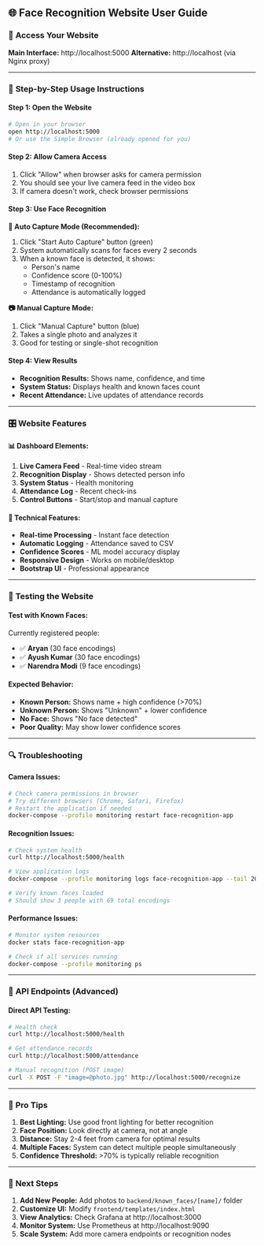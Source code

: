 ## 🌐 Face Recognition Website User Guide

### 📱 **Access Your Website**

**Main Interface:** http://localhost:5000
**Alternative:** http://localhost (via Nginx proxy)

---

### 🎯 **Step-by-Step Usage Instructions**

#### **Step 1: Open the Website**

```bash
# Open in your browser
open http://localhost:5000
# Or use the Simple Browser (already opened for you)
```

#### **Step 2: Allow Camera Access**

1. Click "Allow" when browser asks for camera permission
2. You should see your live camera feed in the video box
3. If camera doesn't work, check browser permissions

#### **Step 3: Use Face Recognition**

**🔄 Auto Capture Mode (Recommended):**

1. Click "Start Auto Capture" button (green)
2. System automatically scans for faces every 2 seconds
3. When a known face is detected, it shows:
   - Person's name
   - Confidence score (0-100%)
   - Timestamp of recognition
   - Attendance is automatically logged

**📷 Manual Capture Mode:**

1. Click "Manual Capture" button (blue)
2. Takes a single photo and analyzes it
3. Good for testing or single-shot recognition

#### **Step 4: View Results**

- **Recognition Results:** Shows name, confidence, and time
- **System Status:** Displays health and known faces count
- **Recent Attendance:** Live updates of attendance records

---

### 🎛️ **Website Features**

#### **📊 Dashboard Elements:**

1. **Live Camera Feed** - Real-time video stream
2. **Recognition Display** - Shows detected person info
3. **System Status** - Health monitoring
4. **Attendance Log** - Recent check-ins
5. **Control Buttons** - Start/stop and manual capture

#### **🔧 Technical Features:**

- **Real-time Processing** - Instant face detection
- **Automatic Logging** - Attendance saved to CSV
- **Confidence Scores** - ML model accuracy display
- **Responsive Design** - Works on mobile/desktop
- **Bootstrap UI** - Professional appearance

---

### 🧪 **Testing the Website**

#### **Test with Known Faces:**

Currently registered people:

- ✅ **Aryan** (30 face encodings)
- ✅ **Ayush Kumar** (30 face encodings)
- ✅ **Narendra Modi** (9 face encodings)

#### **Expected Behavior:**

- **Known Person:** Shows name + high confidence (>70%)
- **Unknown Person:** Shows "Unknown" + lower confidence
- **No Face:** Shows "No face detected"
- **Poor Quality:** May show lower confidence scores

---

### 🔍 **Troubleshooting**

#### **Camera Issues:**

```bash
# Check camera permissions in browser
# Try different browsers (Chrome, Safari, Firefox)
# Restart the application if needed
docker-compose --profile monitoring restart face-recognition-app
```

#### **Recognition Issues:**

```bash
# Check system health
curl http://localhost:5000/health

# View application logs
docker-compose --profile monitoring logs face-recognition-app --tail 20

# Verify known faces loaded
# Should show 3 people with 69 total encodings
```

#### **Performance Issues:**

```bash
# Monitor system resources
docker stats face-recognition-app

# Check if all services running
docker-compose --profile monitoring ps
```

---

### 📱 **API Endpoints (Advanced)**

#### **Direct API Testing:**

```bash
# Health check
curl http://localhost:5000/health

# Get attendance records
curl http://localhost:5000/attendance

# Manual recognition (POST image)
curl -X POST -F "image=@photo.jpg" http://localhost:5000/recognize
```

---

### 🎯 **Pro Tips**

1. **Best Lighting:** Use good front lighting for better recognition
2. **Face Position:** Look directly at camera, not at angle
3. **Distance:** Stay 2-4 feet from camera for optimal results
4. **Multiple Faces:** System can detect multiple people simultaneously
5. **Confidence Threshold:** >70% is typically reliable recognition

---

### 🚀 **Next Steps**

1. **Add New People:** Add photos to `backend/known_faces/[name]/` folder
2. **Customize UI:** Modify `frontend/templates/index.html`
3. **View Analytics:** Check Grafana at http://localhost:3000
4. **Monitor System:** Use Prometheus at http://localhost:9090
5. **Scale System:** Add more camera endpoints or recognition nodes
